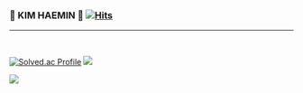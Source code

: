 ### 🐻 KIM HAEMIN 🐻 [![Hits](https://hits.seeyoufarm.com/api/count/incr/badge.svg?url=https%3A%2F%2Fgithub.com%2Fminixzip&count_bg=%23784C27&title_bg=%23555555&icon=baidu.svg&icon_color=%23E7E7E7&title=&edge_flat=false)](https://hits.seeyoufarm.com)
---  
<br/>

[![Solved.ac Profile](http://mazassumnida.wtf/api/v2/generate_badge?boj=minizxip)](https://solved.ac/minixzip/)
<img src="http://mazandi.herokuapp.com/api?handle=minixzip&theme=bronze_warm">

<p align="top|right">
    <a href="https://github.com/minixzip">
    <img align="center" src="https://github-readme-stats.vercel.app/api/top-langs/?username=minixzip&layout=compact&theme=maroongold" />
  </a>
</p>

<!--
**minixzip/minixzip** is a ✨ _special_ ✨ repository because its `README.md` (this file) appears on your GitHub profile.

Here are some ideas to get you started:

- 🔭 I’m currently working on ...
- 🌱 I’m currently learning ...
- 👯 I’m looking to collaborate on ...
- 🤔 I’m looking for help with ...
- 💬 Ask me about ...
- 📫 How to reach me: ...
- 😄 Pronouns: ...
- ⚡ Fun fact: ...
-->
